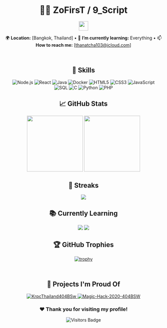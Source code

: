 <div align="center">

<h1>👨‍💻 ZoFirsT / 9_Script</h1>
<img src="https://raw.githubusercontent.com/ZoFirsT/ZoFirsT/main/assets/wave.gif" width="30px">

🌍 **Location:** [Bangkok, Thailand] • 🌱 **I’m currently learning:** Everything • 📫 **How to reach me:** [thanatcha103@icloud.com]

<br />

## 🚀 **Skills**
<img src="https://img.shields.io/badge/-Node.js-43853D?logo=node.js&logoColor=white&style=for-the-badge" alt="Node.js">
<!-- React -->
<img src="https://img.shields.io/badge/-ReactJs-61DAFB?logo=react&logoColor=white&style=for-the-badge" alt="React">

<!-- Java -->
<img src="https://img.shields.io/badge/-Java-007396?logo=java&logoColor=white&style=for-the-badge" alt="Java">

<!-- Docker -->
<img src="https://img.shields.io/badge/-Docker-46a2f1?logo=docker&logoColor=white&style=for-the-badge" alt="Docker">

<!-- HTML -->
<img src="https://img.shields.io/badge/-HTML5-E34F26?logo=html5&logoColor=white&style=for-the-badge" alt="HTML5">

<!-- CSS -->
<img src="https://img.shields.io/badge/-CSS3-1572B6?logo=css3&logoColor=white&style=for-the-badge" alt="CSS3">

<!-- JavaScript -->
<img src="https://img.shields.io/badge/-JavaScript-F7DF1E?logo=javascript&logoColor=black&style=for-the-badge" alt="JavaScript">

<!-- SQL -->
<img src="https://img.shields.io/badge/-SQL-4479A1?logo=oracle&logoColor=white&style=for-the-badge" alt="SQL">

<!-- C Programming -->
<img src="https://img.shields.io/badge/-C-A8B9CC?logo=c&logoColor=black&style=for-the-badge" alt="C">

<!-- Python -->
<img src="https://img.shields.io/badge/-Python-3776AB?logo=python&logoColor=white&style=for-the-badge" alt="Python">

<!-- PHP -->
<img src="https://img.shields.io/badge/-PHP-777BB4?logo=php&logoColor=white&style=for-the-badge" alt="PHP">


<br />

## 📈 **GitHub Stats**
<img height="180em" src="https://github-readme-stats.vercel.app/api?username=ZoFirsT&show_icons=true&theme=radical&hide_rank=false&hide_border=true&count_private=true&include_all_commits=true">
<img height="180em" src="https://github-readme-stats.vercel.app/api/top-langs/?username=ZoFirsT&theme=radical&layout=compact&hide_border=true">

<br />

## 🎯 **Streaks**
<img src="https://github-readme-streak-stats.herokuapp.com/?user=ZoFirsT&theme=radical&hide_border=true">

<br />

## 📚 **Currently Learning**
<img src="https://img.shields.io/badge/-GraphQL-E10098?logo=graphql&logoColor=white">
<img src="https://img.shields.io/badge/-TypeScript-007ACC?logo=typescript&logoColor=white">

<br />

## 🏆 GitHub Trophies
[![trophy](https://github-profile-trophy.vercel.app/?username=ZoFirsT&theme=onedark)](https://github.com/ryo-ma/github-profile-trophy)


<br/>

## 🌱 **Projects I'm Proud Of**
<a href="https://github.com/ZoFirsT/your-best-repo1">
    <img src="https://github-readme-stats.vercel.app/api/pin/?username=ZoFirsT&repo=KrpcThailand404BSw&theme=radical" alt="KrpcThailand404BSw">
</a>
<a href="https://github.com/ZoFirsT/your-best-repo2">
    <img src="https://github-readme-stats.vercel.app/api/pin/?username=ZoFirsT&repo=Magic-Hack-2020-404BSW-&theme=radical" alt="Magic-Hack-2020-404BSW">
</a>

<br />

<h3>❤️ Thank you for visiting my profile!</h3>
<img src="https://visitor-badge.laobi.icu/badge?page_id=ZoFirsT.ZoFirsT" alt="Visitors Badge">

</div>
